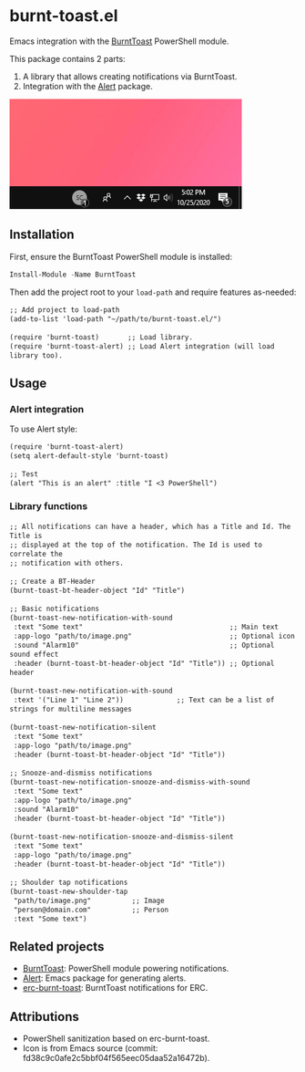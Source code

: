 # burnt-toast.el
Emacs integration with the [BurntToast](https://github.com/Windos/BurntToast) PowerShell module.

This package contains 2 parts:

1. A library that allows creating notifications via BurntToast.
2. Integration with the [Alert](https://github.com/jwiegley/alert) package.

![](gifs/burnt-toast-notification-example.gif)

## Installation

First, ensure the BurntToast PowerShell module is installed:

```powershell
Install-Module -Name BurntToast
```

Then add the project root to your `load-path` and require features as-needed:

```elisp
;; Add project to load-path
(add-to-list 'load-path "~/path/to/burnt-toast.el/")

(require 'burnt-toast)       ;; Load library.
(require 'burnt-toast-alert) ;; Load Alert integration (will load library too).
```

## Usage

### Alert integration

To use Alert style:

```elisp
(require 'burnt-toast-alert)
(setq alert-default-style 'burnt-toast)

;; Test
(alert "This is an alert" :title "I <3 PowerShell")
```

### Library functions

```elisp
;; All notifications can have a header, which has a Title and Id. The Title is
;; displayed at the top of the notification. The Id is used to correlate the
;; notification with others.

;; Create a BT-Header
(burnt-toast-bt-header-object "Id" "Title")

;; Basic notifications
(burnt-toast-new-notification-with-sound
 :text "Some text"                                    ;; Main text
 :app-logo "path/to/image.png"                        ;; Optional icon
 :sound "Alarm10"                                     ;; Optional sound effect
 :header (burnt-toast-bt-header-object "Id" "Title")) ;; Optional header

(burnt-toast-new-notification-with-sound
 :text '("Line 1" "Line 2"))             ;; Text can be a list of strings for multiline messages

(burnt-toast-new-notification-silent
 :text "Some text"
 :app-logo "path/to/image.png"
 :header (burnt-toast-bt-header-object "Id" "Title"))

;; Snooze-and-dismiss notifications
(burnt-toast-new-notification-snooze-and-dismiss-with-sound
 :text "Some text"
 :app-logo "path/to/image.png"
 :sound "Alarm10"
 :header (burnt-toast-bt-header-object "Id" "Title"))

(burnt-toast-new-notification-snooze-and-dismiss-silent
 :text "Some text"
 :app-logo "path/to/image.png"
 :header (burnt-toast-bt-header-object "Id" "Title"))

;; Shoulder tap notifications
(burnt-toast-new-shoulder-tap
 "path/to/image.png"          ;; Image
 "person@domain.com"          ;; Person
 :text "Some text")
```

## Related projects

- [BurntToast](https://github.com/Windos/BurntToast): PowerShell module powering notifications.
- [Alert](https://github.com/jwiegley/alert): Emacs package for generating alerts.
- [erc-burnt-toast](https://github.com/mplscorwin/erc-burnt-toast): BurntToast notifications for ERC.

## Attributions

- PowerShell sanitization based on erc-burnt-toast.
- Icon is from Emacs source (commit: fd38c9c0afe2c5bbf04f565eec05daa52a16472b).
